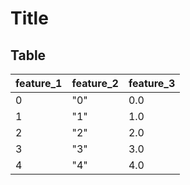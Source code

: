 # Title

## Table

| feature_1 |  feature_2 |  feature_3 |
| --- | --- | --- |
| 0 |  "0" | 0.0 |
| 1 |  "1" | 1.0 |
| 2 |  "2" | 2.0 |
| 3 |  "3" | 3.0 |
| 4 |  "4" | 4.0 |

